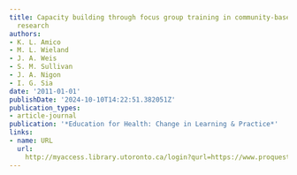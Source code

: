 ```yaml
---
title: Capacity building through focus group training in community-based participatory
  research
authors:
- K. L. Amico
- M. L. Wieland
- J. A. Weis
- S. M. Sullivan
- J. A. Nigon
- I. G. Sia
date: '2011-01-01'
publishDate: '2024-10-10T14:22:51.382051Z'
publication_types:
- article-journal
publication: '*Education for Health: Change in Learning & Practice*'
links:
- name: URL
  url: 
    http://myaccess.library.utoronto.ca/login?qurl=https://www.proquest.com/docview/1437969952?accountid=14771&bdid=38384&_bd=wqL0jvtni0o9XKvNsa7f2mH2B0Q%3D
---
```

